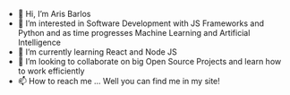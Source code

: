 - 👋 Hi, I’m Aris Barlos
- 👀 I’m interested in Software Development with JS Frameworks and Python and as time progresses Machine Learning and Artificial Intelligence
- 🌱 I’m currently learning React and Node JS
- 💞️ I’m looking to collaborate on big Open Source Projects and learn how to work efficiently
- 📫 How to reach me ... Well you can find me in my site!

<!---
Aristidis13/Aristidis13 is a ✨ special ✨ repository because its `README.md` (this file) appears on your GitHub profile.
You can click the Preview link to take a look at your changes.
--->
